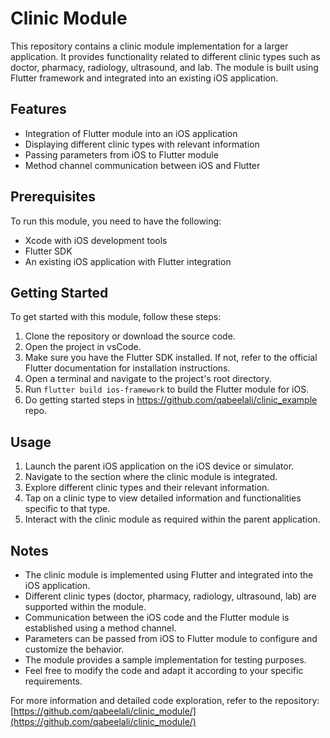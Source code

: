 # Clinic Module

This repository contains a clinic module implementation for a larger application. It provides functionality related to different clinic types such as doctor, pharmacy, radiology, ultrasound, and lab. The module is built using Flutter framework and integrated into an existing iOS application.

## Features

- Integration of Flutter module into an iOS application
- Displaying different clinic types with relevant information
- Passing parameters from iOS to Flutter module
- Method channel communication between iOS and Flutter

## Prerequisites

To run this module, you need to have the following:

- Xcode with iOS development tools
- Flutter SDK
- An existing iOS application with Flutter integration

## Getting Started

To get started with this module, follow these steps:

1. Clone the repository or download the source code.
2. Open the project in vsCode.
3. Make sure you have the Flutter SDK installed. If not, refer to the official Flutter documentation for installation instructions.
4. Open a terminal and navigate to the project's root directory.
5. Run `flutter build ios-framework` to build the Flutter module for iOS.
6. Do getting started steps in https://github.com/qabeelali/clinic_example repo.

## Usage

1. Launch the parent iOS application on the iOS device or simulator.
2. Navigate to the section where the clinic module is integrated.
3. Explore different clinic types and their relevant information.
4. Tap on a clinic type to view detailed information and functionalities specific to that type.
5. Interact with the clinic module as required within the parent application.

## Notes

- The clinic module is implemented using Flutter and integrated into the iOS application.
- Different clinic types (doctor, pharmacy, radiology, ultrasound, lab) are supported within the module.
- Communication between the iOS code and the Flutter module is established using a method channel.
- Parameters can be passed from iOS to Flutter module to configure and customize the behavior.
- The module provides a sample implementation for testing purposes.
- Feel free to modify the code and adapt it according to your specific requirements.

For more information and detailed code exploration, refer to the repository: [https://github.com/qabeelali/clinic_module/](https://github.com/qabeelali/clinic_module/)
